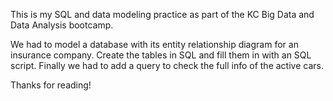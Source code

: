 This is my SQL and data modeling practice as part of the KC Big Data and Data Analysis bootcamp. 

We had to model a database with its entity relationship diagram for an insurance company. Create the tables in SQL and fill them in with an SQL script. Finally we had to add a query to check the full info of the active cars. 

Thanks for reading!
